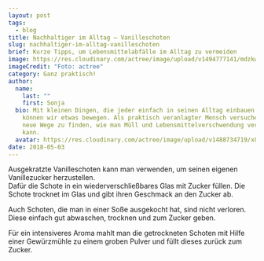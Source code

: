 ```yaml
---
layout: post
tags:
  - blog
title: Nachhaltiger im Alltag — Vanilleschoten
slug: nachhaltiger-im-alltag-vanilleschoten
brief: Kurze Tipps, um Lebensmittelabfälle im Alltag zu vermeiden
image: https://res.cloudinary.com/actree/image/upload/v1494777141/mdzkw6yfpqnju7i4ad6e.jpg
imageCredit: "Foto: actree"
category: Ganz praktisch!
author:
  name:
    last: ""
    first: Sonja
  bio: Mit kleinen Dingen, die jeder einfach in seinen Alltag einbauen kann,
    können wir etwas bewegen. Als praktisch veranlagter Mensch versuche ich,
    neue Wege zu finden, wie man Müll und Lebensmittelverschwendung verhindern
    kann.
  avatar: https://res.cloudinary.com/actree/image/upload/v1488734719/x8yjmgb9aevnzug1znrt.jpg
date: 2018-05-03
---
```


Ausgekratzte Vanilleschoten kann man verwenden, um seinen eigenen Vanillezucker herzustellen.  
Dafür die Schote in ein wiederverschließbares Glas mit Zucker füllen. Die Schote trocknet im Glas und gibt ihren Geschmack an den Zucker ab. 

Auch Schoten, die man in einer Soße ausgekocht hat, sind nicht verloren. Diese einfach gut abwaschen, trocknen und zum Zucker geben.

Für ein intensiveres Aroma mahlt man die getrockneten Schoten mit Hilfe einer Gewürzmühle zu einem groben Pulver und füllt dieses zurück zum Zucker.
